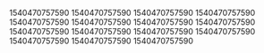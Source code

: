 1540470757590
1540470757590
1540470757590
1540470757590
1540470757590
1540470757590
1540470757590
1540470757590
1540470757590
1540470757590
1540470757590
1540470757590
1540470757590
1540470757590
1540470757590